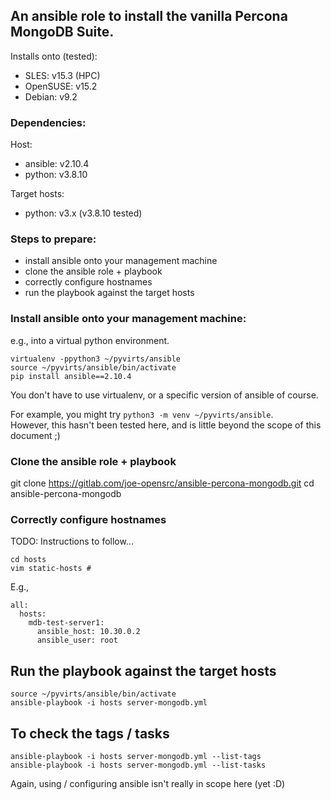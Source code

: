 
## An ansible role to install the vanilla Percona MongoDB Suite.

Installs onto (tested):
  - SLES:     v15.3 (HPC)
  - OpenSUSE: v15.2
  - Debian:   v9.2

### Dependencies:

  Host:
   - ansible: v2.10.4
   - python:  v3.8.10

  Target hosts:
   - python:  v3.x (v3.8.10 tested)

### Steps to prepare:
  - install ansible onto your management machine
  - clone the ansible role + playbook
  - correctly configure hostnames
  - run the playbook against the target hosts


### Install ansible onto your management machine:
e.g., into a virtual python environment.  

```
virtualenv -ppython3 ~/pyvirts/ansible
source ~/pyvirts/ansible/bin/activate
pip install ansible==2.10.4
```

You don't have to use virtualenv, or a specific version of ansible of course.

For example, you might try `python3 -m venv ~/pyvirts/ansible`.</br>
However, this hasn't been tested here, and is little beyond the scope of this document ;)
 
### Clone the ansible role + playbook

git clone https://gitlab.com/joe-opensrc/ansible-percona-mongodb.git
cd ansible-percona-mongodb

### Correctly configure hostnames

TODO: Instructions to follow...

```
cd hosts
vim static-hosts # 
```

E.g.,

```
all:
  hosts:
    mdb-test-server1:
      ansible_host: 10.30.0.2
      ansible_user: root
```

## Run the playbook against the target hosts

```
source ~/pyvirts/ansible/bin/activate
ansible-playbook -i hosts server-mongodb.yml
```

## To check the tags / tasks

```
ansible-playbook -i hosts server-mongodb.yml --list-tags
ansible-playbook -i hosts server-mongodb.yml --list-tasks

```

Again, using / configuring ansible isn't really in scope here (yet :D)
